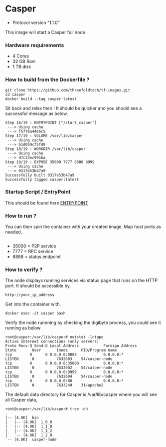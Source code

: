 # Casper

* Protocol version "1.1.0" 

This image will start a Casper full node 

### Hardware requirements

  * 4 Cores
  * 32 GB Ram
  * 1 TB disk

### How to build from the Dockerfile ?

```
git clone https://github.com/threefoldtech/tf-images.git
cd casper
docker build --tag casper:latest .
```
Sit back and relax then ! It should be quicker and you should see a successful message as below,

```
Step 16/19 : ENTRYPOINT ["/start_casper"]
 ---> Using cache
 ---> f5778a4466c5
Step 17/19 : VOLUME /var/lib/casper
 ---> Using cache
 ---> b1d059cf5fd9
Step 18/19 : WORKDIR /var/lib/casper
 ---> Using cache
 ---> d7c23ec991ba
Step 19/19 : EXPOSE 35000 7777 8888 9999
 ---> Using cache
 ---> 0317e53b47a9
Successfully built 0317e53b47a9
Successfully tagged casper:latest

```

### Startup Script / EntryPoint

This should be found here [ENTRYPOINT](scripts/start_casper)

### How to run ?

You can then spin the container with your created image. Map host ports as needed,

```docker run -dit --name=casper --hostname=casper -p 35000:35000 -p 7777:7777 -p 8888:8888 -p 9999:9999 -p 8080:80 casper:latest bash
```
 
* 35000 = P2P service
* 7777 = RPC service
* 8888 = status endpoint

 
### How to verify ?

The node displays running services via status page that runs on the HTTP port. It should be accessible by,

```http://your_ip_address```

Get into the container with,

```docker exec -it casper bash```

Verify the node runnning by checking the digibyte process, you could see it running as below

```
root@casper:/var/lib/casper# netstat -lntupe
Active Internet connections (only servers)
Proto Recv-Q Send-Q Local Address           Foreign Address         State       User       Inode      PID/Program name
tcp        0      0 0.0.0.0:8888            0.0.0.0:*               LISTEN      0          7632603    54/casper-node
tcp        0      0 0.0.0.0:35000           0.0.0.0:*               LISTEN      0          7632602    54/casper-node
tcp        0      0 0.0.0.0:9999            0.0.0.0:*               LISTEN      0          7632604    54/casper-node
tcp        0      0 0.0.0.0:80              0.0.0.0:*               LISTEN      0          7633249    31/apache2

```


The default data directory for Casper is /var/lib/casper where you will see all Casper data,

```
root@casper:/var/lib/casper# tree -dh
.
|-- [4.0K]  bin
|   |-- [4.0K]  1_0_0
|   |-- [4.0K]  1_1_0
|   |-- [4.0K]  1_1_2
|   `-- [4.0K]  1_2_0
`-- [4.0K]  casper-node

```


